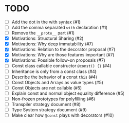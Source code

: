 # TODO

- [ ] Add the dot in the with syntax (#1)
- [ ] Add the comma separated `with` declaration (#1)
- [ ] Remove the `__proto__` part (#1)
- [x] Motivations: Structural Sharing (#2)
- [x] Motivations: Why deep immutability (#7)
- [x] Motivations: Relation to the decorator proposal (#7)
- [x] Motivations: Why are those features important (#7)
- [x] Motivations: Possible follow-on proposals (#7)
- [ ] Const class callable constructor `@const() {}` (#4)
- [ ] Inheritance is only from a const class (#4)
- [ ] Describe the behavior of a const `this` (#4)
- [ ] Const Objects and Arrays as value types (#5)
- [ ] Const Objects are not callable (#5)
- [ ] Explain const and normal object equality difference (#5)
- [ ] Non-frozen prototypes for polyfilling (#6)
- [ ] Transpiler strategy document (#8)
- [ ] Type System strategy document (#9)
- [ ] Make clear how `@const` plays with decorators (#10)